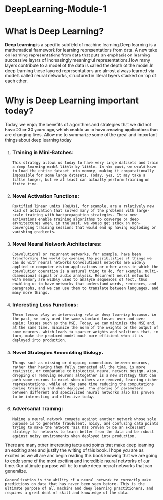 # DeepLearning-Module-1


# What is Deep Learning?

 __Deep Learning__ is a specific subfield of machine learning.Deep learning is a mathematical framework for learning representations from data. A new take on learning representations from data that puts an emphasis on learning successive layers of increasingly meaningful representations.How many layers contribute to a model of the data is called the depth of the model.In deep learning these layered representations are almost always learned via models called neural networks, structured in literal layers stacked on top of each other.


# Why is Deep Learning important today?

Today, we enjoy the benefits of algorithms and strategies that we did not have 20 or 30 years ago, which enable us to have amazing applications that are changing lives. Allow me to summarize some of the great and important things about deep learning today:

1. ### Training in Mini-Batches:
     
     ```This strategy allows us today to have very large datasets and train a deep learning model little by little. In the past, we would have to load the entire dataset into memory, making it computationally impossible for some large datasets. Today, yes, it may take a little longer, but we at least can actually perform training on finite time. ```

2. ### Novel Activation Functions: 
     
     ```Rectified linear units (ReLUs), for example, are a relatively new kind of activation that solved many of the problems with large-scale training with backpropagation strategies. These new activations enable training algorithms to converge on deep architectures when, in the past, we would get stuck on non-converging training sessions that would end up having exploding or vanishing gradients.```

3. ### Novel Neural Network Architectures: 
      
      ```Convolutional or recurrent networks, for example, have been transforming the world by opening the possibilities of things we can do with neural networks.Convolutional networks are widely applied in computer vision applications or other areas in which the convolution operation is a natural thing to do, for example, multi-dimensional signal or audio analysis. Recurrent neural networks with memory are widely used to analyze sequences of text, thus enabling us to have networks that understand words, sentences, and paragraphs, and we can use them to translate between languages, and many more things.```

4. ### Interesting Loss Functions:
       
      ```These losses play an interesting role in deep learning because, in the past, we only used the same standard losses over and over again; losses such as the MSE. Today, we can minimize the MSE and, at the same time, minimize the norm of the weights or the output of some neurons, which leads to sparser weights and solutions that, in turn, make the produced model much more efficient when it is deployed into production.```

5. ### Novel Strategies Resembling Biology:
     
     ```Things such as missing or dropping connections between neurons, rather than having them fully connected all the time, is more realistic, or comparable to biological neural network design. Also, dropping or removing neurons altogether is a new strategy that can push some neurons to excel when others are removed, learning richer representations, while at the same time reducing the computations during training and when deployed. The sharing of parameters between different and specialized neural networks also has proven to be interesting and effective today.```

6. ### Adversarial Training: 
   
   ```Making a neural network compete against another network whose sole purpose is to generate fraudulent, noisy, and confusing data points trying to make the network fail has proven to be an excellent strategy for networks to learn better from the data and be robust against noisy environments when deployed into production. ```
        
There are many other interesting facts and points that make deep learning an exciting area and justify the writing of this book. I hope you are as excited as we all are and begin reading this book knowing that we are going to code some of the most exciting and incredible neural networks of our time. Our ultimate purpose will be to make deep neural networks that can generalize.

```Generalization is the ability of a neural network to correctly make predictions on data that has never been seen before. This is the ultimate purpose of all machine and deep learning practitioners, and requires a great deal of skill and knowledge of the data.```
